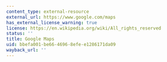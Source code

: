 ```yaml
---
content_type: external-resource
external_url: https://www.google.com/maps
has_external_license_warning: true
license: https://en.wikipedia.org/wiki/All_rights_reserved
status: ''
title: Google Maps
uid: bbefa001-be66-4696-8efe-e1286171da09
wayback_url: ''
---
```


